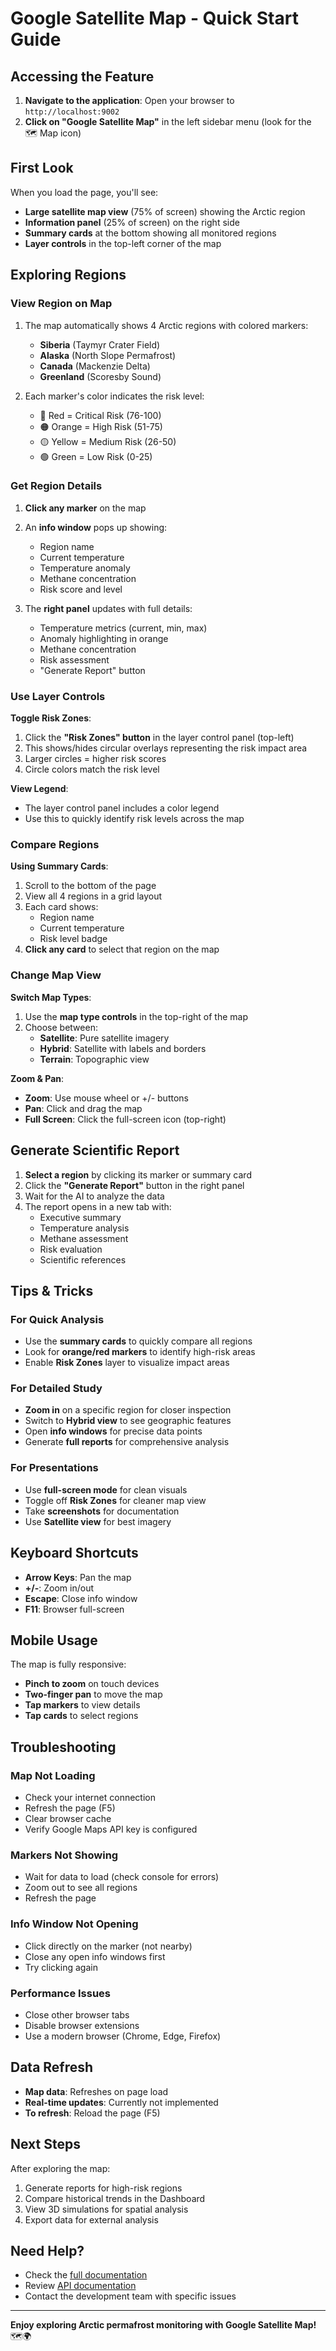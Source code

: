 # Google Satellite Map - Quick Start Guide

## Accessing the Feature

1. **Navigate to the application**: Open your browser to `http://localhost:9002`
2. **Click on "Google Satellite Map"** in the left sidebar menu (look for the 🗺️ Map icon)

## First Look

When you load the page, you'll see:
- **Large satellite map view** (75% of screen) showing the Arctic region
- **Information panel** (25% of screen) on the right side
- **Summary cards** at the bottom showing all monitored regions
- **Layer controls** in the top-left corner of the map

## Exploring Regions

### View Region on Map
1. The map automatically shows 4 Arctic regions with colored markers:
   - **Siberia** (Taymyr Crater Field)
   - **Alaska** (North Slope Permafrost)
   - **Canada** (Mackenzie Delta)
   - **Greenland** (Scoresby Sound)

2. Each marker's color indicates the risk level:
   - 🔴 Red = Critical Risk (76-100)
   - 🟠 Orange = High Risk (51-75)
   - 🟡 Yellow = Medium Risk (26-50)
   - 🟢 Green = Low Risk (0-25)

### Get Region Details
1. **Click any marker** on the map
2. An **info window** pops up showing:
   - Region name
   - Current temperature
   - Temperature anomaly
   - Methane concentration
   - Risk score and level

3. The **right panel** updates with full details:
   - Temperature metrics (current, min, max)
   - Anomaly highlighting in orange
   - Methane concentration
   - Risk assessment
   - "Generate Report" button

### Use Layer Controls

**Toggle Risk Zones**:
1. Click the **"Risk Zones" button** in the layer control panel (top-left)
2. This shows/hides circular overlays representing the risk impact area
3. Larger circles = higher risk scores
4. Circle colors match the risk level

**View Legend**:
- The layer control panel includes a color legend
- Use this to quickly identify risk levels across the map

### Compare Regions

**Using Summary Cards**:
1. Scroll to the bottom of the page
2. View all 4 regions in a grid layout
3. Each card shows:
   - Region name
   - Current temperature
   - Risk level badge
4. **Click any card** to select that region on the map

### Change Map View

**Switch Map Types**:
1. Use the **map type controls** in the top-right of the map
2. Choose between:
   - **Satellite**: Pure satellite imagery
   - **Hybrid**: Satellite with labels and borders
   - **Terrain**: Topographic view

**Zoom & Pan**:
- **Zoom**: Use mouse wheel or +/- buttons
- **Pan**: Click and drag the map
- **Full Screen**: Click the full-screen icon (top-right)

## Generate Scientific Report

1. **Select a region** by clicking its marker or summary card
2. Click the **"Generate Report"** button in the right panel
3. Wait for the AI to analyze the data
4. The report opens in a new tab with:
   - Executive summary
   - Temperature analysis
   - Methane assessment
   - Risk evaluation
   - Scientific references

## Tips & Tricks

### For Quick Analysis
- Use the **summary cards** to quickly compare all regions
- Look for **orange/red markers** to identify high-risk areas
- Enable **Risk Zones** layer to visualize impact areas

### For Detailed Study
- **Zoom in** on a specific region for closer inspection
- Switch to **Hybrid view** to see geographic features
- Open **info windows** for precise data points
- Generate **full reports** for comprehensive analysis

### For Presentations
- Use **full-screen mode** for clean visuals
- Toggle off **Risk Zones** for cleaner map view
- Take **screenshots** for documentation
- Use **Satellite view** for best imagery

## Keyboard Shortcuts

- **Arrow Keys**: Pan the map
- **+/-**: Zoom in/out
- **Escape**: Close info window
- **F11**: Browser full-screen

## Mobile Usage

The map is fully responsive:
- **Pinch to zoom** on touch devices
- **Two-finger pan** to move the map
- **Tap markers** to view details
- **Tap cards** to select regions

## Troubleshooting

### Map Not Loading
- Check your internet connection
- Refresh the page (F5)
- Clear browser cache
- Verify Google Maps API key is configured

### Markers Not Showing
- Wait for data to load (check console for errors)
- Zoom out to see all regions
- Refresh the page

### Info Window Not Opening
- Click directly on the marker (not nearby)
- Close any open info windows first
- Try clicking again

### Performance Issues
- Close other browser tabs
- Disable browser extensions
- Use a modern browser (Chrome, Edge, Firefox)

## Data Refresh

- **Map data**: Refreshes on page load
- **Real-time updates**: Currently not implemented
- **To refresh**: Reload the page (F5)

## Next Steps

After exploring the map:
1. Generate reports for high-risk regions
2. Compare historical trends in the Dashboard
3. View 3D simulations for spatial analysis
4. Export data for external analysis

## Need Help?

- Check the [full documentation](./GOOGLE_SATELLITE_MAP_FEATURE.md)
- Review [API documentation](./COMPLETE_INTEGRATION_SUMMARY.md)
- Contact the development team with specific issues

---

**Enjoy exploring Arctic permafrost monitoring with Google Satellite Map!** 🗺️🌍
